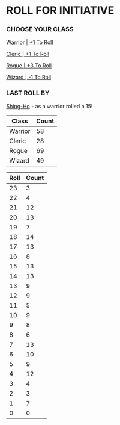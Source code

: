 # ROLL FOR INITIATIVE
### CHOOSE YOUR CLASS

[Warrior | +1 To Roll](https://github.com/benjaminsampica/benjaminsampica/issues/new?title=roll%7Cwarrior&body=Just+click+%27Submit+new+issue%27.)

[Cleric | +1 To Roll](https://github.com/benjaminsampica/benjaminsampica/issues/new?title=roll%7Ccleric&body=Just+click+%27Submit+new+issue%27.)

[Rogue | +3 To Roll](https://github.com/benjaminsampica/benjaminsampica/issues/new?title=roll%7Crogue&body=Just+click+%27Submit+new+issue%27.)

[Wizard | -1 To Roll](https://github.com/benjaminsampica/benjaminsampica/issues/new?title=roll%7Cwizard&body=Just+click+%27Submit+new+issue%27.)
### LAST ROLL BY
[Shing-Ho](https://www.github.com/Shing-Ho) - as a warrior rolled a 15!

|Class|Count|
|-|-|
|Warrior|58|
|Cleric|28|
|Rogue|69|
|Wizard|49|

|Roll|Count|
|-|-|
|23|3
|22|4
|21|12
|20|13
|19|7
|18|14
|17|13
|16|8
|15|13
|14|13
|13|9
|12|9
|11|5
|10|9
|9|8
|8|6
|7|13
|6|10
|5|9
|4|12
|3|4
|2|3
|1|7
|0|0

